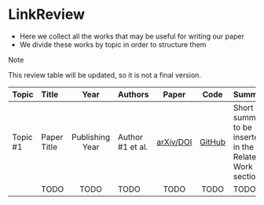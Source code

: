 # LinkReview

- Here we collect all the works that may be useful for writing our paper
- We divide these works by topic in order to structure them

> [!NOTE]
> This review table will be updated, so it is not a final version.

| Topic | Title | Year | Authors | Paper | Code | Summary |
| :--- | :--- | :---: | :--- | :---: | :---: | :--- |
| Topic #1 | Paper Title | Publishing Year | Author #1 et al. | [arXiv/DOI]() | [GitHub]() | Short summary to be inserted in the Related Work section |
|  | TODO | TODO | TODO | TODO | TODO | TODO |
